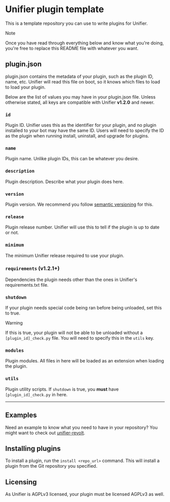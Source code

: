 # Unifier plugin template
This is a template repository you can use to write plugins for Unifier.

> [!NOTE]
> Once you have read through everything below and know what you're doing, you're free to replace
> this README file with whatever you want.

## plugin.json
plugin.json contains the metadata of your plugin, such as the plugin ID, name, etc. Unifier will
read this file on boot, so it knows which files to load to load your plugin.

Below are the list of values you may have in your plugin.json file. Unless otherwise stated, all
keys are compatible with Unifier **v1.2.0** and newer.

### `id`
Plugin ID. Unifier uses this as the identifier for your plugin, and no plugin
installed to your bot may have the same ID. Users will need to specify the ID as the plugin when
running install, uninstall, and upgrade for plugins.

### `name`
Plugin name. Unlike plugin IDs, this can be whatever you desire.

### `description`
Plugin description. Describe what your plugin does here.

### `version`
Plugin version. We recommend you follow [semantic versioning](https://semver.org/) for this.

### `release`
Plugin release number. Unifier will use this to tell if the plugin is up to date or not.

### `minimum`
The minimum Unifier release required to use your plugin.

### `requirements` (v1.2.1+)
Dependencies the plugin needs other than the ones in Unifier's requirements.txt file.

### `shutdown`
If your plugin needs special code being ran before being unloaded, set this to true.
> [!WARNING]
> If this is true, your plugin will not be able to be unloaded without a `[plugin_id]_check.py`
> file. You will need to specify this in the `utils` key.

### `modules`
Plugin modules. All files in here will be loaded as an extension when loading the plugin.

### `utils`
Plugin utility scripts. If `shutdown` is true, you **must** have `[plugin_id]_check.py` in here.

----

## Examples
Need an example to know what you need to have in your repository? You might want to check out
[unifier-revolt](https://github.com/UnifierHQ/unifier-revolt).

## Installing plugins
To install a plugin, run the `install <repo_url>` command. This will install a plugin from the
Git repository you specified.

## Licensing
As Unifier is AGPLv3 licensed, your plugin must be licensed AGPLv3 as well.
